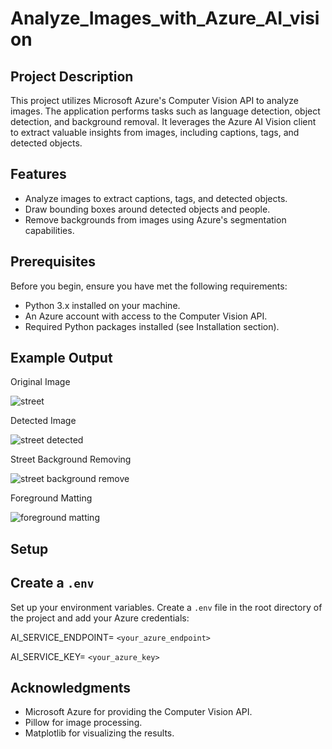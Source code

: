 # Analyze_Images_with_Azure_AI_vision

## Project Description

This project utilizes Microsoft Azure's Computer Vision API to analyze images. The application performs tasks such as language detection, object detection, and background removal. It leverages the Azure AI Vision client to extract valuable insights from images, including captions, tags, and detected objects.

## Features

- Analyze images to extract captions, tags, and detected objects.
- Draw bounding boxes around detected objects and people.
- Remove backgrounds from images using Azure's segmentation capabilities.

## Prerequisites

Before you begin, ensure you have met the following requirements:

- Python 3.x installed on your machine.
- An Azure account with access to the Computer Vision API.
- Required Python packages installed (see Installation section).

## Example Output

Original Image

![street](https://github.com/user-attachments/assets/5e502d0f-13ad-47c3-bf00-6edebbfcaa50)

Detected Image

![street detected](https://github.com/user-attachments/assets/d842f9c5-f966-4355-b560-130ca8ee9c7d)

Street Background Removing

![street background remove](https://github.com/user-attachments/assets/0ae74eec-0700-4d9d-9188-57263c1c1a16)

Foreground Matting

![foreground matting](https://github.com/user-attachments/assets/7d2cdd15-cf8b-4e54-bd58-71d050622c19)

## Setup

## Create a `.env`

Set up your environment variables. Create a `.env` file in the root directory of the project and add your Azure credentials:

AI_SERVICE_ENDPOINT= `<your_azure_endpoint>`

AI_SERVICE_KEY= `<your_azure_key>`

## Acknowledgments

- Microsoft Azure for providing the Computer Vision API.
- Pillow for image processing.
- Matplotlib for visualizing the results.
